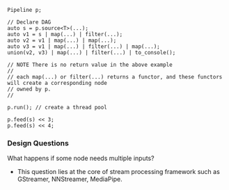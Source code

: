 ```
Pipeline p;

// Declare DAG
auto s = p.source<T>(...);
auto v1 = s | map(...) | filter(...);
auto v2 = v1 | map(...) | map(...);
auto v3 = v1 | map(...) | filter(...) | map(...);
union(v2, v3) | map(...) | filter(...) | to_console();

// NOTE There is no return value in the above example
//
// each map(...) or filter(...) returns a functor, and these functors will create a corresponding node 
// owned by p.
//

p.run(); // create a thread pool

p.feed(s) << 3;
p.feed(s) << 4;
```

### Design Questions

What happens if some node needs multiple inputs?
- This question lies at the core of stream processing framework such as GStreamer, NNStreamer, MediaPipe.
